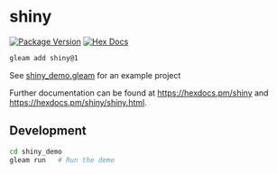 # shiny

[![Package Version](https://img.shields.io/hexpm/v/shiny)](https://hex.pm/packages/shiny)
[![Hex Docs](https://img.shields.io/badge/hex-docs-ffaff3)](https://hexdocs.pm/shiny/)

```sh
gleam add shiny@1
```

See [shiny_demo.gleam](shiny_demo/src/shiny_demo.gleam) for an example project

Further documentation can be found at <https://hexdocs.pm/shiny> and
<https://hexdocs.pm/shiny/shiny.html>.

## Development

```sh
cd shiny_demo
gleam run   # Run the demo
```
